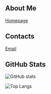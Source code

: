 ## About Me

[Homepage](https://jianyuhuang.com/)

## Contacts
[Email](mailto:hjyahead@gmail.com)

## GitHub Stats

![GitHub stats](https://github-readme-stats.vercel.app/api?username=jianyuh&include_all_commits=true&theme=algolia&rank_icon=github)
                  
![Top Langs](https://github-readme-stats.vercel.app/api/top-langs/?username=jianyuh&size_weight=0.5&count_weight=0.5&theme=algolia&exclude_repo=ml-basics&layout=compact)
